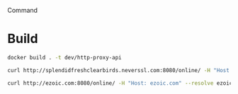 Command

# Build
``` bash
docker build . -t dev/http-proxy-api
```

``` bash
curl http://splendidfreshclearbirds.neverssl.com:8080/online/ -H "Host: splendidfreshclearbirds.neverssl.com" --resolve splendidfreshclearbirds.neverssl.com:8080:127.0.0.1
```

``` bash
curl http://ezoic.com:8080/online/ -H "Host: ezoic.com" --resolve ezoic.com:8080:127.0.0.1
```